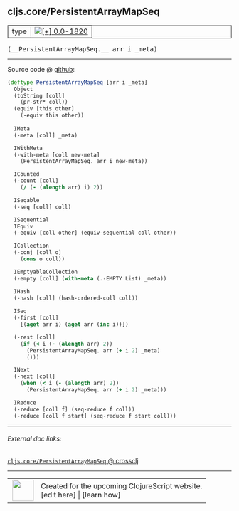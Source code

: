 ## cljs.core/PersistentArrayMapSeq



 <table border="1">
<tr>
<td>type</td>
<td><a href="https://github.com/cljsinfo/cljs-api-docs/tree/0.0-1820"><img valign="middle" alt="[+] 0.0-1820" title="Added in 0.0-1820" src="https://img.shields.io/badge/+-0.0--1820-lightgrey.svg"></a> </td>
</tr>
</table>


 <samp>
(__PersistentArrayMapSeq.__ arr i _meta)<br>
</samp>

---







Source code @ [github](https://github.com/clojure/clojurescript/blob/r2498/src/cljs/cljs/core.cljs#L5176-L5227):

```clj
(deftype PersistentArrayMapSeq [arr i _meta]
  Object
  (toString [coll]
    (pr-str* coll))
  (equiv [this other]
    (-equiv this other))
  
  IMeta
  (-meta [coll] _meta)

  IWithMeta
  (-with-meta [coll new-meta]
    (PersistentArrayMapSeq. arr i new-meta))

  ICounted
  (-count [coll]
    (/ (- (alength arr) i) 2))

  ISeqable
  (-seq [coll] coll)

  ISequential
  IEquiv
  (-equiv [coll other] (equiv-sequential coll other))

  ICollection
  (-conj [coll o]
    (cons o coll))

  IEmptyableCollection
  (-empty [coll] (with-meta (.-EMPTY List) _meta))

  IHash
  (-hash [coll] (hash-ordered-coll coll))
  
  ISeq
  (-first [coll]
    [(aget arr i) (aget arr (inc i))])

  (-rest [coll]
    (if (< i (- (alength arr) 2))
      (PersistentArrayMapSeq. arr (+ i 2) _meta)
      ()))

  INext
  (-next [coll]
    (when (< i (- (alength arr) 2))
      (PersistentArrayMapSeq. arr (+ i 2) _meta)))

  IReduce
  (-reduce [coll f] (seq-reduce f coll))
  (-reduce [coll f start] (seq-reduce f start coll)))
```

<!--
Repo - tag - source tree - lines:

 <pre>
clojurescript @ r2498
└── src
    └── cljs
        └── cljs
            └── <ins>[core.cljs:5176-5227](https://github.com/clojure/clojurescript/blob/r2498/src/cljs/cljs/core.cljs#L5176-L5227)</ins>
</pre>

-->

---



###### External doc links:

[`cljs.core/PersistentArrayMapSeq` @ crossclj](http://crossclj.info/fun/cljs.core.cljs/PersistentArrayMapSeq.html)<br>

---

 <table>
<tr><td>
<img valign="middle" align="right" width="48px" src="http://i.imgur.com/Hi20huC.png">
</td><td>
Created for the upcoming ClojureScript website.<br>
[edit here] | [learn how]
</td></tr></table>

[edit here]:https://github.com/cljsinfo/cljs-api-docs/blob/master/cljsdoc/cljs.core/PersistentArrayMapSeq.cljsdoc
[learn how]:https://github.com/cljsinfo/cljs-api-docs/wiki/cljsdoc-files

<!--

This information was too distracting to show to readers, but I'll leave it
commented here since it is helpful to:

- pretty-print the data used to generate this document
- and show how to retrieve that data



The API data for this symbol:

```clj
{:ns "cljs.core",
 :name "PersistentArrayMapSeq",
 :type "type",
 :signature ["[arr i _meta]"],
 :source {:code "(deftype PersistentArrayMapSeq [arr i _meta]\n  Object\n  (toString [coll]\n    (pr-str* coll))\n  (equiv [this other]\n    (-equiv this other))\n  \n  IMeta\n  (-meta [coll] _meta)\n\n  IWithMeta\n  (-with-meta [coll new-meta]\n    (PersistentArrayMapSeq. arr i new-meta))\n\n  ICounted\n  (-count [coll]\n    (/ (- (alength arr) i) 2))\n\n  ISeqable\n  (-seq [coll] coll)\n\n  ISequential\n  IEquiv\n  (-equiv [coll other] (equiv-sequential coll other))\n\n  ICollection\n  (-conj [coll o]\n    (cons o coll))\n\n  IEmptyableCollection\n  (-empty [coll] (with-meta (.-EMPTY List) _meta))\n\n  IHash\n  (-hash [coll] (hash-ordered-coll coll))\n  \n  ISeq\n  (-first [coll]\n    [(aget arr i) (aget arr (inc i))])\n\n  (-rest [coll]\n    (if (< i (- (alength arr) 2))\n      (PersistentArrayMapSeq. arr (+ i 2) _meta)\n      ()))\n\n  INext\n  (-next [coll]\n    (when (< i (- (alength arr) 2))\n      (PersistentArrayMapSeq. arr (+ i 2) _meta)))\n\n  IReduce\n  (-reduce [coll f] (seq-reduce f coll))\n  (-reduce [coll f start] (seq-reduce f start coll)))",
          :title "Source code",
          :repo "clojurescript",
          :tag "r2498",
          :filename "src/cljs/cljs/core.cljs",
          :lines [5176 5227]},
 :full-name "cljs.core/PersistentArrayMapSeq",
 :full-name-encode "cljs.core/PersistentArrayMapSeq",
 :history [["+" "0.0-1820"]]}

```

Retrieve the API data for this symbol:

```clj
;; from Clojure REPL
(require '[clojure.edn :as edn])
(-> (slurp "https://raw.githubusercontent.com/cljsinfo/cljs-api-docs/catalog/cljs-api.edn")
    (edn/read-string)
    (get-in [:symbols "cljs.core/PersistentArrayMapSeq"]))
```

-->
